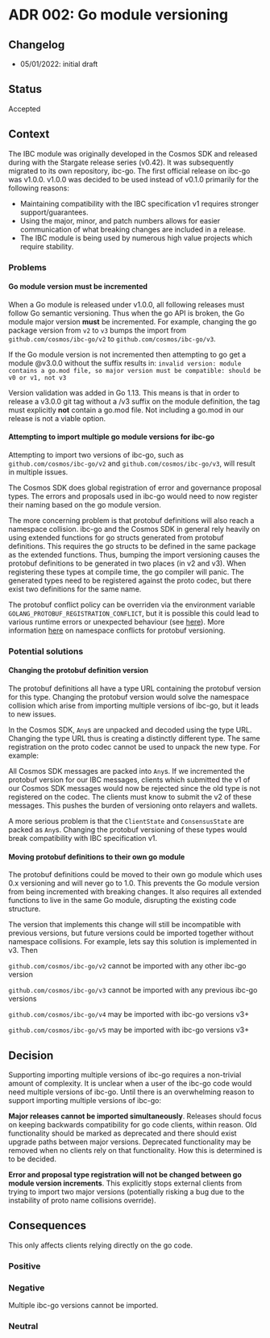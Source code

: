 # ADR 002: Go module versioning

## Changelog

* 05/01/2022: initial draft

## Status

Accepted

## Context

The IBC module was originally developed in the Cosmos SDK and released during with the Stargate release series (v0.42).
It was subsequently migrated to its own repository, ibc-go.
The first official release on ibc-go was v1.0.0.
v1.0.0 was decided to be used instead of v0.1.0 primarily for the following reasons:

* Maintaining compatibility with the IBC specification v1 requires stronger support/guarantees.
* Using the major, minor, and patch numbers allows for easier communication of what breaking changes are included in a release.
* The IBC module is being used by numerous high value projects which require stability.

### Problems

#### Go module version must be incremented

When a Go module is released under v1.0.0, all following releases must follow Go semantic versioning.
Thus when the go API is broken, the Go module major version **must** be incremented.
For example, changing the go package version from `v2` to `v3` bumps the import from `github.com/cosmos/ibc-go/v2` to `github.com/cosmos/ibc-go/v3`.

If the Go module version is not incremented then attempting to go get a module @v3.0.0 without the suffix results in:
`invalid version: module contains a go.mod file, so major version must be compatible: should be v0 or v1, not v3`

Version validation was added in Go 1.13. This means is that in order to release a v3.0.0 git tag without a /v3 suffix on the module definition, the tag must explicitly **not** contain a go.mod file.
Not including a go.mod in our release is not a viable option.

#### Attempting to import multiple go module versions for ibc-go

Attempting to import two versions of ibc-go, such as `github.com/cosmos/ibc-go/v2` and `github.com/cosmos/ibc-go/v3`, will result in multiple issues.

The Cosmos SDK does global registration of error and governance proposal types.
The errors and proposals used in ibc-go would need to now register their naming based on the go module version.

The more concerning problem is that protobuf definitions will also reach a namespace collision.
ibc-go and the Cosmos SDK in general rely heavily on using extended functions for go structs generated from protobuf definitions.
This requires the go structs to be defined in the same package as the extended functions.
Thus, bumping the import versioning causes the protobuf definitions to be generated in two places (in v2 and v3).
When registering these types at compile time, the go compiler will panic.
The generated types need to be registered against the proto codec, but there exist two definitions for the same name.

The protobuf conflict policy can be overriden via the environment variable `GOLANG_PROTOBUF_REGISTRATION_CONFLICT`, but it is possible this could lead to various runtime errors or unexpected behaviour (see [here](https://github.com/protocolbuffers/protobuf-go/blob/master/reflect/protoregistry/registry.go#L46)).
More information [here](https://developers.google.com/protocol-buffers/docs/reference/go/faq#namespace-conflict) on namespace conflicts for protobuf versioning.

### Potential solutions

#### Changing the protobuf definition version

The protobuf definitions all have a type URL containing the protobuf version for this type.
Changing the protobuf version would solve the namespace collision which arise from importing multiple versions of ibc-go, but it leads to new issues.

In the Cosmos SDK, `Any`s are unpacked and decoded using the type URL.
Changing the type URL thus is creating a distinctly different type.
The same registration on the proto codec cannot be used to unpack the new type.
For example:

All Cosmos SDK messages are packed into `Any`s. If we incremented the protobuf version for our IBC messages, clients which submitted the v1 of our Cosmos SDK messages would now be rejected since the old type is not registered on the codec.
The clients must know to submit the v2 of these messages. This pushes the burden of versioning onto relayers and wallets.

A more serious problem is that the `ClientState` and `ConsensusState` are packed as `Any`s. Changing the protobuf versioning of these types would break compatibility with IBC specification v1.

#### Moving protobuf definitions to their own go module

The protobuf definitions could be moved to their own go module which uses 0.x versioning and will never go to 1.0.
This prevents the Go module version from being incremented with breaking changes.
It also requires all extended functions to live in the same Go module, disrupting the existing code structure.

The version that implements this change will still be incompatible with previous versions, but future versions could be imported together without namespace collisions.
For example, lets say this solution is implemented in v3. Then

`github.com/cosmos/ibc-go/v2` cannot be imported with any other ibc-go version

`github.com/cosmos/ibc-go/v3` cannot be imported with any previous ibc-go versions

`github.com/cosmos/ibc-go/v4` may be imported with ibc-go versions v3+

`github.com/cosmos/ibc-go/v5` may be imported with ibc-go versions v3+

## Decision

Supporting importing multiple versions of ibc-go requires a non-trivial amount of complexity.
It is unclear when a user of the ibc-go code would need multiple versions of ibc-go.
Until there is an overwhelming reason to support importing multiple versions of ibc-go:

**Major releases cannot be imported simultaneously**.
Releases should focus on keeping backwards compatibility for go code clients, within reason.
Old functionality should be marked as deprecated and there should exist upgrade paths between major versions.
Deprecated functionality may be removed when no clients rely on that functionality.
How this is determined is to be decided.

**Error and proposal type registration will not be changed between go module version increments**.
This explicitly stops external clients from trying to import two major versions (potentially risking a bug due to the instability of proto name collisions override).

## Consequences

This only affects clients relying directly on the go code.

### Positive

### Negative

Multiple ibc-go versions cannot be imported.

### Neutral
